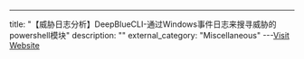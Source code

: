---
title: "【威胁日志分析】DeepBlueCLI-通过Windows事件日志来搜寻威胁的powershell模块"
description: ""
external_category: "Miscellaneous"
---[Visit Website](https://github.com/sans-blue-team/DeepBlueCLI)

